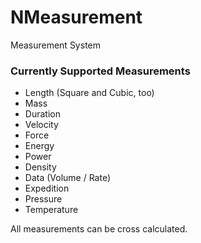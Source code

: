 # NMeasurement
Measurement System

### Currently Supported Measurements

* Length (Square and Cubic, too)
* Mass
* Duration
* Velocity
* Force
* Energy
* Power
* Density
* Data (Volume / Rate)
* Expedition
* Pressure
* Temperature

All measurements can be cross calculated.
